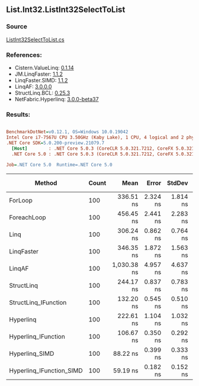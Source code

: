 ﻿## List.Int32.ListInt32SelectToList

### Source
[ListInt32SelectToList.cs](../LinqBenchmarks/List/Int32/ListInt32SelectToList.cs)

### References:
- Cistern.ValueLinq: [0.1.14](https://www.nuget.org/packages/Cistern.ValueLinq/0.1.14)
- JM.LinqFaster: [1.1.2](https://www.nuget.org/packages/JM.LinqFaster/1.1.2)
- LinqFaster.SIMD: [1.1.2](https://www.nuget.org/packages/LinqFaster.SIMD/1.0.3)
- LinqAF: [3.0.0.0](https://www.nuget.org/packages/LinqAF/3.0.0.0)
- StructLinq.BCL: [0.25.3](https://www.nuget.org/packages/StructLinq.BCL/0.25.3)
- NetFabric.Hyperlinq: [3.0.0-beta37](https://www.nuget.org/packages/NetFabric.Hyperlinq/3.0.0-beta37)

### Results:
``` ini

BenchmarkDotNet=v0.12.1, OS=Windows 10.0.19042
Intel Core i7-7567U CPU 3.50GHz (Kaby Lake), 1 CPU, 4 logical and 2 physical cores
.NET Core SDK=5.0.200-preview.21079.7
  [Host]        : .NET Core 5.0.3 (CoreCLR 5.0.321.7212, CoreFX 5.0.321.7212), X64 RyuJIT
  .NET Core 5.0 : .NET Core 5.0.3 (CoreCLR 5.0.321.7212, CoreFX 5.0.321.7212), X64 RyuJIT

Job=.NET Core 5.0  Runtime=.NET Core 5.0  

```
|                   Method | Count |        Mean |    Error |   StdDev | Ratio | RatioSD |  Gen 0 | Gen 1 | Gen 2 | Allocated |
|------------------------- |------ |------------:|---------:|---------:|------:|--------:|-------:|------:|------:|----------:|
|                  ForLoop |   100 |   336.51 ns | 2.324 ns | 1.814 ns |  1.00 |    0.00 | 0.5660 |     - |     - |    1184 B |
|              ForeachLoop |   100 |   456.45 ns | 2.441 ns | 2.283 ns |  1.36 |    0.01 | 0.5660 |     - |     - |    1184 B |
|                     Linq |   100 |   306.24 ns | 0.862 ns | 0.764 ns |  0.91 |    0.00 | 0.2522 |     - |     - |     528 B |
|               LinqFaster |   100 |   346.35 ns | 1.872 ns | 1.563 ns |  1.03 |    0.01 | 0.4358 |     - |     - |     912 B |
|                   LinqAF |   100 | 1,030.38 ns | 4.957 ns | 4.637 ns |  3.06 |    0.02 | 0.5646 |     - |     - |    1184 B |
|               StructLinq |   100 |   244.17 ns | 0.837 ns | 0.783 ns |  0.73 |    0.00 | 0.2484 |     - |     - |     520 B |
|     StructLinq_IFunction |   100 |   132.20 ns | 0.545 ns | 0.510 ns |  0.39 |    0.00 | 0.2370 |     - |     - |     496 B |
|                Hyperlinq |   100 |   222.61 ns | 1.104 ns | 1.032 ns |  0.66 |    0.00 | 0.2179 |     - |     - |     456 B |
|      Hyperlinq_IFunction |   100 |   106.67 ns | 0.350 ns | 0.292 ns |  0.32 |    0.00 | 0.2180 |     - |     - |     456 B |
|           Hyperlinq_SIMD |   100 |    88.22 ns | 0.399 ns | 0.333 ns |  0.26 |    0.00 | 0.2180 |     - |     - |     456 B |
| Hyperlinq_IFunction_SIMD |   100 |    59.19 ns | 0.182 ns | 0.152 ns |  0.18 |    0.00 | 0.2180 |     - |     - |     456 B |
